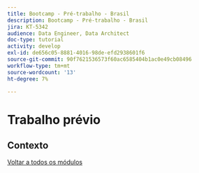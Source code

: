 ```yaml
---
title: Bootcamp - Pré-trabalho - Brasil
description: Bootcamp - Pré-trabalho - Brasil
jira: KT-5342
audience: Data Engineer, Data Architect
doc-type: tutorial
activity: develop
exl-id: de656c05-8881-4016-98de-efd2938601f6
source-git-commit: 90f7621536573f60ac6585404b1ac0e49cb08496
workflow-type: tm+mt
source-wordcount: '13'
ht-degree: 7%

---
```


# Trabalho prévio

## Contexto


[Voltar a todos os módulos](./overview.md)
